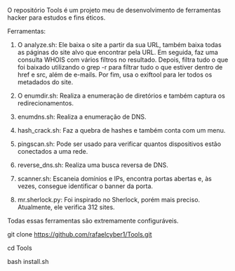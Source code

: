 O repositório Tools é um projeto meu de desenvolvimento de ferramentas hacker para estudos e fins éticos.

Ferramentas:

1. O analyze.sh: Ele baixa o site a partir da sua URL, também baixa todas as páginas do site alvo que encontrar pela URL. Em seguida, faz uma consulta WHOIS com vários filtros no resultado. Depois, filtra tudo o que foi baixado utilizando o grep -r para filtrar tudo o que estiver dentro de href e src, além de e-mails. Por fim, usa o exiftool para ler todos os metadados do site.

2. O enumdir.sh: Realiza a enumeração de diretórios e também captura os redirecionamentos.

3. enumdns.sh: Realiza a enumeração de DNS.

4. hash_crack.sh: Faz a quebra de hashes e também conta com um menu.

5. pingscan.sh: Pode ser usado para verificar quantos dispositivos estão conectados a uma rede.

6. reverse_dns.sh: Realiza uma busca reversa de DNS.

7. scanner.sh: Escaneia domínios e IPs, encontra portas abertas e, às vezes, consegue identificar o banner da porta.

8. mr.sherlock.py: Foi inspirado no Sherlock, porém mais preciso. Atualmente, ele verifica 312 sites.

Todas essas ferramentas são extremamente configuráveis.

git clone https://github.com/rafaelcyber1/Tools.git

cd Tools

bash install.sh
